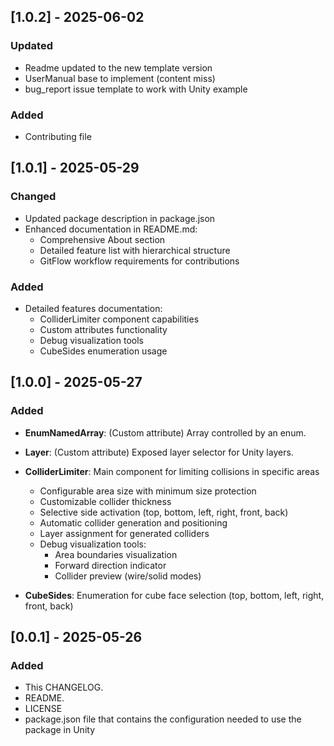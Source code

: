 ## [1.0.2] - 2025-06-02

### Updated
- Readme updated to the new template version
- UserManual base to implement (content miss)
- bug_report issue template to work with Unity example

### Added
- Contributing file


## [1.0.1] - 2025-05-29

### Changed
- Updated package description in package.json
- Enhanced documentation in README.md:
    - Comprehensive About section
    - Detailed feature list with hierarchical structure
    - GitFlow workflow requirements for contributions

### Added
- Detailed features documentation:
    - ColliderLimiter component capabilities
    - Custom attributes functionality
    - Debug visualization tools
    - CubeSides enumeration usage

## [1.0.0] - 2025-05-27

### Added

 - <b>EnumNamedArray</b>: (Custom attribute) Array controlled by an enum.

 - <b>Layer</b>: (Custom attribute) Exposed layer selector for Unity layers.

 - <b>ColliderLimiter</b>: Main component for limiting collisions in specific areas
      - Configurable area size with minimum size protection
      - Customizable collider thickness
      - Selective side activation (top, bottom, left, right, front, back)
      - Automatic collider generation and positioning
      - Layer assignment for generated colliders
      - Debug visualization tools:
        - Area boundaries visualization
        - Forward direction indicator
        - Collider preview (wire/solid modes)

- <b>CubeSides</b>: Enumeration for cube face selection (top, bottom, left, right, front, back)


## [0.0.1] - 2025-05-26

### Added

- This CHANGELOG.
- README.
- LICENSE
- package.json file that contains the configuration needed to use the package in Unity
